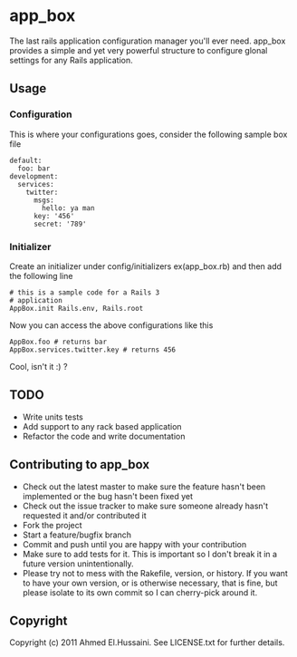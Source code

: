 # app_box

The last rails application configuration manager you'll ever need. app_box provides a simple and
yet very powerful structure to configure glonal settings for any Rails application.

## Usage

### Configuration

This is where your configurations goes, consider the following sample box file

    default:
      foo: bar
    development:
      services:
        twitter:
          msgs:
            hello: ya man
          key: '456'
          secret: '789'

### Initializer

Create an initializer under config/initializers ex(app_box.rb) and then add the following line

    # this is a sample code for a Rails 3
    # application
    AppBox.init Rails.env, Rails.root

Now you can access the above configurations like this

    AppBox.foo # returns bar
    AppBox.services.twitter.key # returns 456

Cool, isn't it :) ?

## TODO
* Write units tests
* Add support to any rack based application
* Refactor the code and write documentation

## Contributing to app_box
 
* Check out the latest master to make sure the feature hasn't been implemented or the bug hasn't been fixed yet
* Check out the issue tracker to make sure someone already hasn't requested it and/or contributed it
* Fork the project
* Start a feature/bugfix branch
* Commit and push until you are happy with your contribution
* Make sure to add tests for it. This is important so I don't break it in a future version unintentionally.
* Please try not to mess with the Rakefile, version, or history. If you want to have your own version, or is otherwise necessary, that is fine, but please isolate to its own commit so I can cherry-pick around it.

## Copyright

Copyright (c) 2011 Ahmed El.Hussaini. See LICENSE.txt for
further details.
